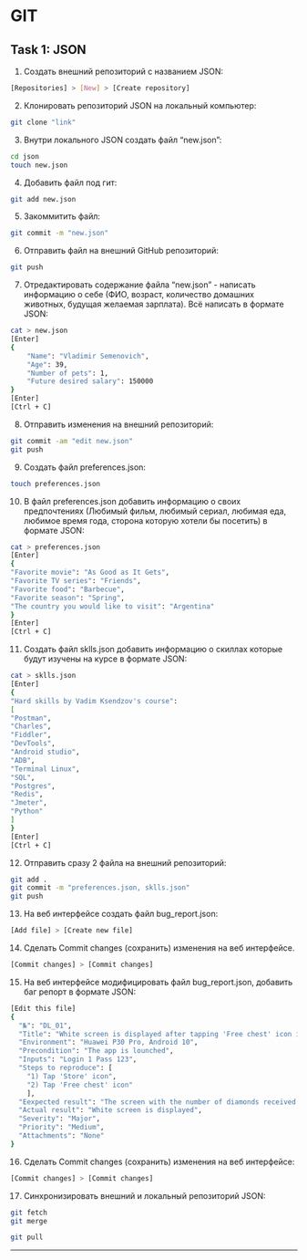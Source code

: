 # GIT 

Task 1: JSON
-

1. Создать внешний репозиторий c названием JSON:
```bash
[Repositories] > [New] > [Create repository]
```
2. Клонировать репозиторий JSON на локальный компьютер:
```bash
git clone "link"
```
3. Внутри локального JSON создать файл “new.json”:
```bash
cd json
touch new.json
```
4. Добавить файл под гит:
```bash
git add new.json
```
5. Закоммитить файл:
```bash
git commit -m "new.json"
```
6. Отправить файл на внешний GitHub репозиторий:
```bash
git push
```
7. Отредактировать содержание файла “new.json” - написать информацию о себе (ФИО, возраст, количество домашних животных, будущая желаемая зарплата). Всё написать в формате JSON:
```bash
cat > new.json
[Enter]
{
    "Name": "Vladimir Semenovich",
    "Age": 39,
    "Number of pets": 1,
    "Future desired salary": 150000
}
[Enter]
[Ctrl + C]
```
8. Отправить изменения на внешний репозиторий:
```bash
git commit -am "edit new.json"
git push
```
9. Создать файл preferences.json:
```bash
touch preferences.json
```
10. В файл preferences.json добавить информацию о своих предпочтениях (Любимый фильм, любимый сериал, любимая еда, любимое время года, сторона которую хотели бы посетить) в формате JSON:
```bash
cat > preferences.json
[Enter]
{
"Favorite movie": "As Good as It Gets",
"Favorite TV series": "Friends",
"Favorite food": "Barbecue",
"Favorite season": "Spring",
"The country you would like to visit": "Argentina"
}
[Enter]
[Ctrl + C]
```
11. Создать файл sklls.json добавить информацию о скиллах которые будут изучены на курсе в формате JSON:
```bash
cat > sklls.json
[Enter]
{
"Hard skills by Vadim Ksendzov's course":
[
"Postman",
"Charles",
"Fiddler",
"DevTools",
"Android studio",
"ADB",
"Terminal Linux",
"SQL",
"Postgres",
"Redis",
"Jmeter",
"Python"
]
}
[Enter]
[Ctrl + C]
```
12. Отправить сразу 2 файла на внешний репозиторий:
```bash
git add .
git commit -m "preferences.json, sklls.json"
git push
```
13. На веб интерфейсе создать файл bug_report.json:
```bash
[Add file] > [Create new file]
```
14. Сделать Commit changes (сохранить) изменения на веб интерфейсе.
```bash
[Commit changes] > [Commit changes]
```
15. На веб интерфейсе модифицировать файл bug_report.json, добавить баг репорт в формате JSON:
```bash
[Edit this file]
{
  "№": "DL_01",
  "Title": "White screen is displayed after tapping 'Free chest' icon in the store",
  "Environment": "Huawei P30 Pro, Android 10",
  "Precondition": "The app is lounched",
  "Inputs": "Login 1 Pass 123",
  "Steps to reproduce": [
    "1) Tap 'Store' icon",
    "2) Tap 'Free chest' icon"
    ],
  "Eexpected result": "The screen with the number of diamonds received is opened",
  "Actual result": "White screen is displayed",
  "Severity": "Major",
  "Priority": "Medium",
  "Attachments": "None"
}
```
16. Сделать Commit changes (сохранить) изменения на веб интерфейсе:
```bash
[Commit changes] > [Commit changes]
```
17. Синхронизировать внешний и локальный репозиторий JSON:
```bash
git fetch
git merge
```
```bash
git pull
```
---